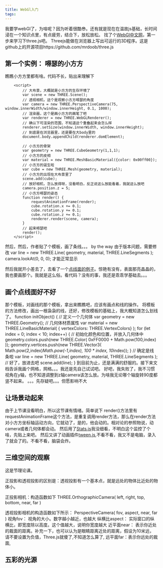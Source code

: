 ```yaml
---
title: WebGl入门
tags:
---
```


我要学webGl了，为啥呢？因为听着很酷😎。还有就是现在在温故js基础，长时间浸在一个知识点里，有点疲劳，结合下，放松放松。
找了个[WebGl中文网](http://www.hewebgl.com/)，第一步来学习下three.js吧。
Threejs能做在浏览器上写出可运行的3D程序。这是github上的开源项目https://github.com/mrdoob/three.js

## 第一个实例： 嘚瑟的小方方
瞧瞧小方方里都有啥。代码不长，贴出来理解下
```
    <script>
        // 大布景，大概就是小方方的生存环境了
        var scene = new THREE.Scene();
        // 透视相机，这个是观察小方方嘚瑟的角度
        var camera = new THREE.PerspectiveCamera(75, window.innerWidth/window.innerHeight, 0.1, 1000);
        // 渲染器，这个是画小方方的画笔了吧
        var renderer = new THREE.WebGLRenderer();
        // 确认下可渲染的范围，不知道这个重叠起来会怎么样
        renderer.setSize(window.innerWidth, window.innerHeight);
        // 到底是在浏览器里，还是要在大body里的
        document.body.appendChild(renderer.domElement);

        // 小方方的骨架
        var geometry = new THREE.CubeGeometry(1,1,1);
        // 小方方的皮相
        var material = new THREE.MeshBasicMaterial({color: 0x00ff00});
        // 小方方的诞生啦
        var cube = new THREE.Mesh(geometry, material);
        // 小方方的出现在大布景里了
        scene.add(cube);
        // 放好相机，怎么放得呀，没看明白，反正说这么放能看着，我就这么放吧
        camera.position.z = 5;
        // 小方方嘚瑟的姿态
        function render() {
            requestAnimationFrame(render);
            cube.rotation.x += 0.1;
            cube.rotation.y += 0.1;
            cube.rotation.z += 0.1;
            renderer.render(scene, camera);
        }
        // 起来嘚瑟吧
        render();
    </script>
```
然后，然后，作者贴了个模板，画了条线。。。
by the way 由于版本问题，需要修改
var line = new THREE.Line( geometry, material, THREE.LineSegments );
camera.lookAt(0, 0, 0);
才能正常显示

然后我就开小差去了，去看了一个[点线面的例子](https://codepen.io/luigimannoni/pen/NPgGpX)。惊艳有没有，表面那亮晶晶的，我也要画那个。我就是这么俗。看代码？没有的事，我还是乖乖学基础去。。。

## 画个点线面好不好
那个模板，对画线的那个模板，拿出来瞧瞧吧，应该有画点和线的操作。
将模板的方法修改，画出一根袅袅的线，还好，修改模板的基础上，我大概知道怎么划线了。
function initObject() {
    // 定义一个几何体
    var geometry = new THREE.Geometry();
    // 几何体材质属性
    var material = new THREE.LineBasicMaterial( { vertexColors: THREE.VertexColors} );
    for (let index = 0; index < 10; index++) {
        // 初始化颜色和位置，并放入几何体中
        geometry.colors.push(new THREE.Color( 0xFF0000 + Math.pow(100,index) ));
        geometry.vertices.push(new THREE.Vector3( Math.pow(2,index)*Math.pow(-1,index), 100 * index, 10*index));
    }
    //  确定是线条啦
    var line = new THREE.Line( geometry, material, THREE.LineSegments );
    // 好了，放进去吧
    scene.add(line);
}
到目前为止，还是满满的舒服的。接下来文档告诉我画个网格，网格。。。我还是先自己试试吧。
好吧，我失败了，我不习惯视角在y轴，也不知道调整到z轴camera该怎么放。为啥我无论哪个轴旋转90度都竖不起来。
。。。先存疑吧。。。但愿影响不大

## 让场景动起来
由于上节课没看明白，所以这节课有情绪。简单说下
render()方法里有requestAnimationFrame这个方法，是重复调用render方法，那么在render方法对小方方坐标轴运动方向，它就动了，是的，他会动的。相对论的参照物说，动camera或者几何体都会动。
然后用了[Stats.js](https://github.com/mrdoob/stats.js/blob/master/build/stats.js)我没细看，不明白这个监控了个啥，先贴上来吧。
然后又讲了动画插件[tween.js](https://github.com/tweenjs/tween.js),不看不看，我又不是电脑，录入了就会了的。不看不看，脑袋会炸。

## 三维空间的观察
这是节理论课。

正投影和透视投影的区别是：透视投影有一个基本点，就是远处的物体比近处的物体小。

正投影相机：构造函数如下
THREE.OrthographicCamera( left, right, top, bottom, near, far )

透视投影相机的构造函数如下所示：
PerspectiveCamera( fov, aspect, near, far )
视角fov： 视角的大小。数字越小越近，也越大
纵横比aspect： 实际窗口的纵横比，即宽度除以高度。这个值越大，说明你宽度越大
近平面near： 表示你近处的裁面的距离。补充一下，也可以认为是眼睛距离近处的距离，假设为10米远，请不要设置为负值，Three.js就傻了,不知道怎么算了,
远平面far：表示你远处的裁面,

## 五彩的光源

